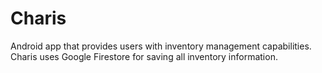 # Charis

Android app that provides users with inventory management capabilities.
Charis uses Google Firestore for saving all inventory information.
